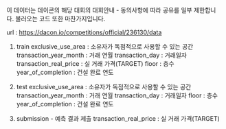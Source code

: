 이 데이터는 데이콘의 해당 대회의 대회안내 - 동의사항에 따라 공유를 일부 제한합니다.
불러오는 코드 또한 마찬가지입니다.

url : https://dacon.io/competitions/official/236130/data

1. train
        exclusive_use_area : 소유자가 독점적으로 사용할 수 있는 공간
        transaction_year_month : 거래 연월
        transaction_day : 거래일자
        transaction_real_price : 실 거래 가격(TARGET)
        floor : 층수
        year_of_completion : 건설 완료 연도
        
2. test
        exclusive_use_area : 소유자가 독점적으로 사용할 수 있는 공간
        transaction_year_month : 거래 연월
        transaction_day : 거래일자
        floor : 층수
        year_of_completion : 건설 완료 연도

3. submission - 예측 결과 제출
        transaction_real_price : 실 거래 가격(TARGET)
